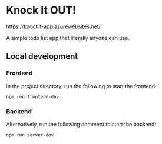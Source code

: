 # Knock It OUT!

https://knockit-app.azurewebsites.net/

A simple todo list app that literally anyone can use.

## Local development

### Frontend

In the project directory, run the following to start the frontend:

`npm run frontend-dev`

### Backend

Alternatively, run the following comment to start the backend:

`npm run server-dev`
